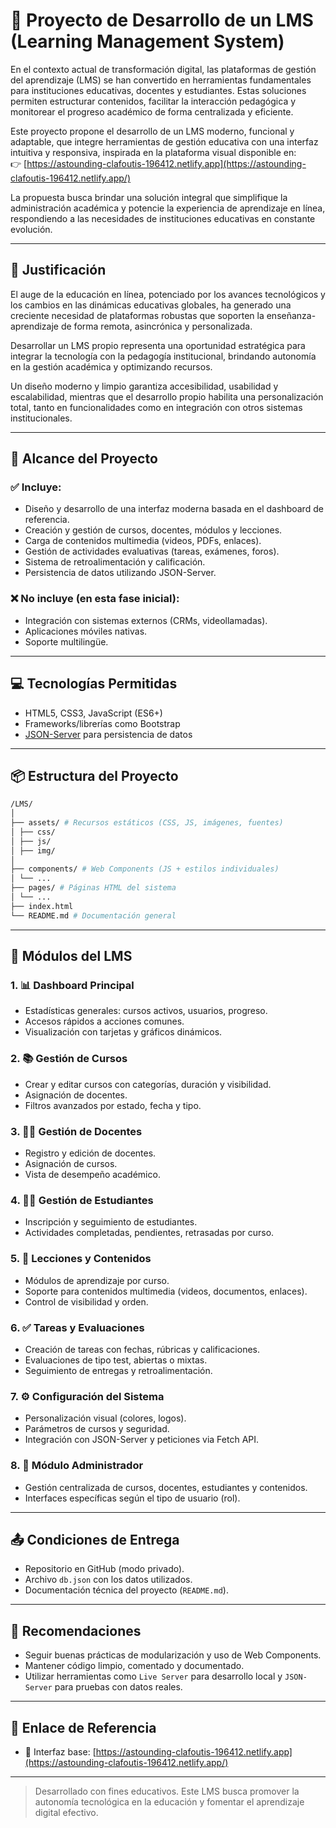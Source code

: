 # 📘 Proyecto de Desarrollo de un LMS (Learning Management System)

En el contexto actual de transformación digital, las plataformas de gestión del aprendizaje (LMS) se han convertido en herramientas fundamentales para instituciones educativas, docentes y estudiantes. Estas soluciones permiten estructurar contenidos, facilitar la interacción pedagógica y monitorear el progreso académico de forma centralizada y eficiente.

Este proyecto propone el desarrollo de un LMS moderno, funcional y adaptable, que integre herramientas de gestión educativa con una interfaz intuitiva y responsiva, inspirada en la plataforma visual disponible en:  
👉 [https://astounding-clafoutis-196412.netlify.app](https://astounding-clafoutis-196412.netlify.app/)

La propuesta busca brindar una solución integral que simplifique la administración académica y potencie la experiencia de aprendizaje en línea, respondiendo a las necesidades de instituciones educativas en constante evolución.

---

## 🎯 Justificación

El auge de la educación en línea, potenciado por los avances tecnológicos y los cambios en las dinámicas educativas globales, ha generado una creciente necesidad de plataformas robustas que soporten la enseñanza-aprendizaje de forma remota, asincrónica y personalizada.

Desarrollar un LMS propio representa una oportunidad estratégica para integrar la tecnología con la pedagogía institucional, brindando autonomía en la gestión académica y optimizando recursos.

Un diseño moderno y limpio garantiza accesibilidad, usabilidad y escalabilidad, mientras que el desarrollo propio habilita una personalización total, tanto en funcionalidades como en integración con otros sistemas institucionales.

---

## 📌 Alcance del Proyecto

### ✅ Incluye:

- Diseño y desarrollo de una interfaz moderna basada en el dashboard de referencia.
- Creación y gestión de cursos, docentes, módulos y lecciones.
- Carga de contenidos multimedia (videos, PDFs, enlaces).
- Gestión de actividades evaluativas (tareas, exámenes, foros).
- Sistema de retroalimentación y calificación.
- Persistencia de datos utilizando JSON-Server.

### ❌ No incluye (en esta fase inicial):

- Integración con sistemas externos (CRMs, videollamadas).
- Aplicaciones móviles nativas.
- Soporte multilingüe.

---

## 💻 Tecnologías Permitidas

- HTML5, CSS3, JavaScript (ES6+)
- Frameworks/librerías como Bootstrap
- [JSON-Server](https://github.com/typicode/json-server) para persistencia de datos

---

## 📦 Estructura del Proyecto
```bash
/LMS/
│
├── assets/ # Recursos estáticos (CSS, JS, imágenes, fuentes)
│ ├── css/
│ ├── js/
│ ├── img/
│
├── components/ # Web Components (JS + estilos individuales)
│ └── ...
├── pages/ # Páginas HTML del sistema
│ └── ...
├── index.html
└── README.md # Documentación general
```

---

## 📂 Módulos del LMS

### 1. 📊 **Dashboard Principal**
- Estadísticas generales: cursos activos, usuarios, progreso.
- Accesos rápidos a acciones comunes.
- Visualización con tarjetas y gráficos dinámicos.

### 2. 📚 **Gestión de Cursos**
- Crear y editar cursos con categorías, duración y visibilidad.
- Asignación de docentes.
- Filtros avanzados por estado, fecha y tipo.

### 3. 👨‍🏫 **Gestión de Docentes**
- Registro y edición de docentes.
- Asignación de cursos.
- Vista de desempeño académico.

### 4. 👩‍🎓 **Gestión de Estudiantes**
- Inscripción y seguimiento de estudiantes.
- Actividades completadas, pendientes, retrasadas por curso.

### 5. 📂 **Lecciones y Contenidos**
- Módulos de aprendizaje por curso.
- Soporte para contenidos multimedia (videos, documentos, enlaces).
- Control de visibilidad y orden.

### 6. ✅ **Tareas y Evaluaciones**
- Creación de tareas con fechas, rúbricas y calificaciones.
- Evaluaciones de tipo test, abiertas o mixtas.
- Seguimiento de entregas y retroalimentación.

### 7. ⚙️ **Configuración del Sistema**
- Personalización visual (colores, logos).
- Parámetros de cursos y seguridad.
- Integración con JSON-Server y peticiones via Fetch API.

### 8. 🔐 **Módulo Administrador**
- Gestión centralizada de cursos, docentes, estudiantes y contenidos.
- Interfaces específicas según el tipo de usuario (rol).

---

## 📤 Condiciones de Entrega

- Repositorio en GitHub (modo privado).
- Archivo `db.json` con los datos utilizados.
- Documentación técnica del proyecto (`README.md`).

---

## 🧩 Recomendaciones

- Seguir buenas prácticas de modularización y uso de Web Components.
- Mantener código limpio, comentado y documentado.
- Utilizar herramientas como `Live Server` para desarrollo local y `JSON-Server` para pruebas con datos reales.

---

## 📎 Enlace de Referencia

- 🎨 Interfaz base: [https://astounding-clafoutis-196412.netlify.app](https://astounding-clafoutis-196412.netlify.app/)

---

> Desarrollado con fines educativos. Este LMS busca promover la autonomía tecnológica en la educación y fomentar el aprendizaje digital efectivo.
